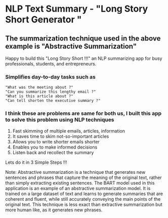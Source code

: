 # NLP Text Summary - "Long Story Short Generator " 

## The summarization technique used in the above example is "Abstractive Summarization"

 Happy to build this "Long Story Short !!!" an NLP summarizing app for busy professionals, students, and entrepreneurs.

### Simplifies day-to-day tasks such as 
	"What was the meeting about ?" 
	"Can you summarize this lengthy email ?"
	"What is this article about ?"
	"Can tell shorten the executive summary ?"

### I think these are problems are same for both us, I built this app to solve this problem using NLP techniques 

1. Fast skimming of multiple emails, articles, information 
2. It saves time to skim not-so-important articles
3. Allows you to write shorter emails shorter 
4. Enables you to make informed decisions
5. Listen back and recollect the summary 

Lets do it in 3 Simple Steps !!!


Note: Abstractive summarization is  a technique that generates new sentences and phrases that capture the meaning of the original text, rather than simply extracting existing sentences. The BART model used in this application is an example of an abstractive summarization model.
It is trained on a large dataset of text and learns to generate summaries that are coherent and fluent, while still accurately conveying the main points of the original text. This technique is less exact than extractive summarization but more human like, as it generates new phrases.
